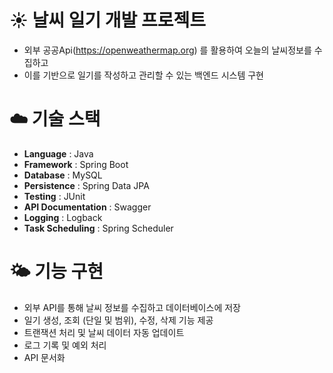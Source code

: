 # ☀️ 날씨 일기 개발 프로젝트
+ 외부 공공Api(https://openweathermap.org) 를 활용하여 오늘의 날씨정보를 수집하고
+ 이를 기반으로 일기를 작성하고 관리할 수 있는 백엔드 시스템 구현

# ☁️ 기술 스택
+ **Language** : Java
+ **Framework** : Spring Boot
+ **Database** : MySQL
+ **Persistence** : Spring Data JPA
+ **Testing** : JUnit
+ **API Documentation** : Swagger
+ **Logging** : Logback
+ **Task Scheduling** : Spring Scheduler

# 🌤️ 기능 구현
+ 외부 API를 통해 날씨 정보를 수집하고 데이터베이스에 저장
+ 일기 생성, 조회 (단일 및 범위), 수정, 삭제 기능 제공
+ 트랜잭션 처리 및 날씨 데이터 자동 업데이트
+ 로그 기록 및 예외 처리
+ API 문서화
